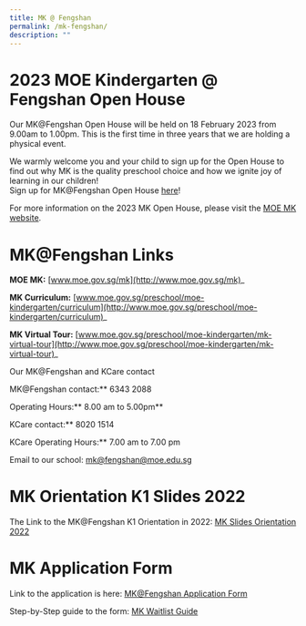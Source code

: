 ```yaml
---
title: MK @ Fengshan
permalink: /mk-fengshan/
description: ""
---
```

# 2023 MOE Kindergarten @ Fengshan Open House

Our MK@Fengshan Open House will be held on 18 February 2023 from 9.00am to 1.00pm. This is the first time in three years that we are holding a physical event.

We warmly welcome you and your child to sign up for the Open House to find out why MK is the quality preschool choice and how we ignite joy of learning in our children!  
[](https://go.gov.sg/mkopenhouse2023web)Sign up for MK@Fengshan Open House [here](https://go.gov.sg/mkopenhouse2023pmk)!

For more information on the 2023 MK Open House, please visit the [MOE MK website](https://www.moe.gov.sg/mk).
	
# MK@Fengshan Links
	
**MOE MK:** [www.moe.gov.sg/mk](http://www.moe.gov.sg/mk)_

**MK Curriculum:** [www.moe.gov.sg/preschool/moe-kindergarten/curriculum](http://www.moe.gov.sg/preschool/moe-kindergarten/curriculum)_

**MK Virtual Tour:** [www.moe.gov.sg/preschool/moe-kindergarten/mk-virtual-tour](http://www.moe.gov.sg/preschool/moe-kindergarten/mk-virtual-tour)_
	

Our MK@Fengshan and KCare contact

MK@Fengshan contact:** 6343 2088

Operating Hours:** 8.00 am to 5.00pm**

KCare contact:** 8020 1514

KCare Operating Hours:** 7.00 am to 7.00 pm
	
Email to our school:  [mk@fengshan@moe.edu.sg](mailto:mk_fengshan@moe.edu.sg)
	
# MK Orientation K1 Slides 2022

The Link to the MK@Fengshan K1 Orientation in 2022:
[MK Slides Orientation 2022](/files/MK@Fengshan/MK@FS-Slides-for-K1-Orientation_2022.pdf)
	
# MK Application Form
	
Link to the application is here:
[MK@Fengshan Application Form](https://form.gov.sg/61ca9082b3479f00125adcde)
	
Step-by-Step guide to the form: [MK Waitlist Guide](https://go.gov.sg/mk-waitlist-guide)